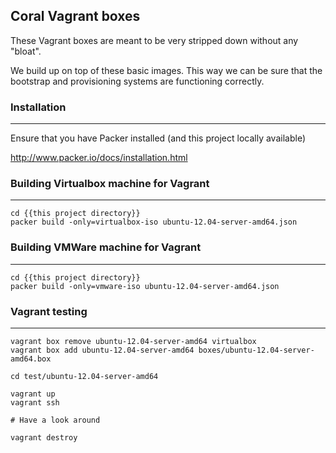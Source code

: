 ## Coral Vagrant boxes

These Vagrant boxes are meant to be very stripped down without any "bloat".

We build up on top of these basic images.  This way we can be sure that the 
bootstrap and provisioning systems are functioning correctly.


### Installation
----------------

Ensure that you have Packer installed (and this project locally available)

http://www.packer.io/docs/installation.html


### Building Virtualbox machine for Vagrant
-------------------------------

    cd {{this project directory}}
    packer build -only=virtualbox-iso ubuntu-12.04-server-amd64.json


### Building VMWare machine for Vagrant
-------------------------------

    cd {{this project directory}}
    packer build -only=vmware-iso ubuntu-12.04-server-amd64.json


### Vagrant testing
-------------------

    vagrant box remove ubuntu-12.04-server-amd64 virtualbox
    vagrant box add ubuntu-12.04-server-amd64 boxes/ubuntu-12.04-server-amd64.box
    
    cd test/ubuntu-12.04-server-amd64
    
    vagrant up
    vagrant ssh
    
    # Have a look around
    
    vagrant destroy
